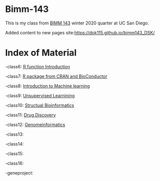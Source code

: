 # Bimm-143

This is my class from [BIMM 143](https://bioboot.github.io/bimm143_W20/) winter 2020 quarter at UC San Diego. 

Added content to new pages site:https://dok115.github.io/bimm143_DSK/

# Index of Material

-class6: [R function Introduction](https://github.com/dok115/bimm143_DSK/blob/master/class06.R/class06.Rmd)

-class7: [R package from CRAN and BioConductor](https://github.com/dok115/bimm143_DSK/tree/master/class07.R)

-class8: [Introduction to Machine learning](https://github.com/dok115/bimm143_DSK/tree/master/class08%20-%20WGBSsimulation)

-class9: [Unsupervised Learnining](https://github.com/dok115/bimm143_DSK/tree/master/class09)

-class10: [Structual Bioinformatics](https://github.com/dok115/bimm143_DSK/tree/master/class10)

-class11: [Drug Discovery](https://github.com/dok115/bimm143_DSK/tree/master/Class12)

-class12: [Genomeinformatics](https://github.com/dok115/bimm143_DSK/tree/master/class13_02.18)

-class13:

-class14:

-class15:

-class16:

-geneproject:
